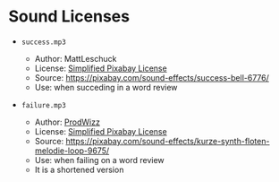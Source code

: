 <div>
<!--
\file 
\brief Sounds description for the Default_Mod theme.
-->
</div>

# Sound Licenses

* ``success.mp3`` 
  * Author: MattLeschuck
  * License: [Simplified Pixabay License](https://pixabay.com/service/license/)
  * Source: https://pixabay.com/sound-effects/success-bell-6776/ 
  * Use: when succeding in a word review

* ``failure.mp3``
  * Author: [ProdWizz](https://pixabay.com/users/prodwizz-19197905/)
  * License: [Simplified Pixabay License](https://pixabay.com/service/license/)
  * Source: https://pixabay.com/sound-effects/kurze-synth-floten-melodie-loop-9675/
  * Use: when failing on a word review
  * It is a shortened version
